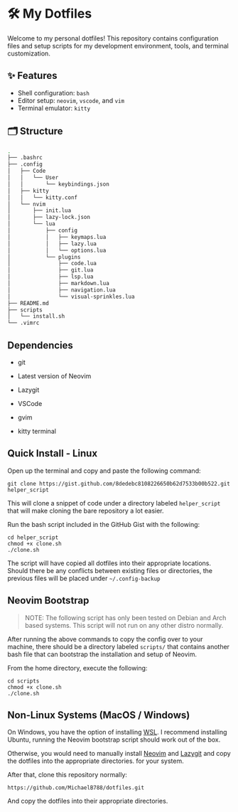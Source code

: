 # 🛠️ My Dotfiles

Welcome to my personal dotfiles! This repository contains configuration files
and setup scripts for my development environment, tools, and terminal customization.

## ✨ Features

- Shell configuration: `bash`
- Editor setup: `neovim`, `vscode`, and `vim`
- Terminal emulator: `kitty`

## 🗂️ Structure

```bash
.
├── .bashrc
├── .config
│   ├── Code
│   │   └── User
│   │       └── keybindings.json
│   ├── kitty
│   │   └── kitty.conf
│   └── nvim
│       ├── init.lua
│       ├── lazy-lock.json
│       └── lua
│           ├── config
│           │   ├── keymaps.lua
│           │   ├── lazy.lua
│           │   └── options.lua
│           └── plugins
│               ├── code.lua
│               ├── git.lua
│               ├── lsp.lua
│               ├── markdown.lua
│               ├── navigation.lua
│               └── visual-sprinkles.lua
├── README.md
├── scripts
│   └── install.sh
└── .vimrc
````

## Dependencies

* git

* Latest version of Neovim

* Lazygit

* VSCode

* gvim

* kitty terminal

## Quick Install - Linux

Open up the terminal and copy and paste the following command:

```
git clone https://gist.github.com/8dedebc8108226650b62d7533b00b522.git helper_script
```

This will clone a snippet of code under a directory labeled `helper_script` that will make cloning the bare
repository a lot easier.

Run the bash script included in the GitHub Gist with the following:

```
cd helper_script
chmod +x clone.sh
./clone.sh
```

The script will have copied all dotfiles into their appropriate locations. Should there be any 
conflicts between existing files or directories, the previous files will be placed under `~/.config-backup`

## Neovim Bootstrap

> NOTE: The following script has only been tested on Debian and Arch based systems. This script will not run on any other distro normally.

After running the above commands to copy the config over to your machine, there should be a directory labeled `scripts/` 
that contains another bash file that can bootstrap the installation and setup of Neovim.

From the home directory, execute the following:

```
cd scripts
chmod +x clone.sh
./clone.sh
```

## Non-Linux Systems (MacOS / Windows)

On Windows, you have the option of installing [WSL](https://learn.microsoft.com/en-us/windows/wsl/install). I recommend installing Ubuntu, running
the Neovim bootstrap script should work out of the box.

Otherwise, you would need to manually install [Neovim](https://github.com/neovim/neovim/wiki/Building-Neovim/688be28f98c18e73b5043879b5963287a9b13d6c) and [Lazygit](https://github.com/jesseduffield/lazygit) and copy the dotfiles into the appropriate directories.
for your system.

After that, clone this repository normally:

```
https://github.com/MichaelB788/dotfiles.git
```

And copy the dotfiles into their appropriate directories.
